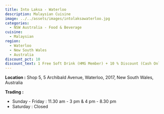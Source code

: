 ```yaml
---
title: Into Laksa - Waterloo
description: Malaysian Cuisine
image: ../../assets/images/intolaksawaterloo.jpg
categories:
  - NSW Australia - Food & Beverage
cuisine:
  - Malaysian
region:
  - Waterloo
  - New South Wales
  - Australia
discount_pct: 10
discount_text: 1 Free Soft Drink (HMG Member) + 10 % Discount (Cash Only)
---
```

**Location :** Shop 5, 5 Archibald Avenue, Waterloo, 2017, New South Wales, Australia

**Trading :**

* Sunday - Friday : 11.30 am - 3 pm & 4 pm - 8.30 pm
* Saturday : Closed
